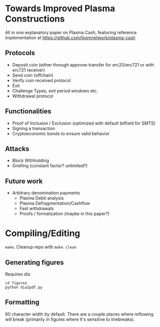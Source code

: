 # Towards Improved Plasma Constructions

All in one explanatory paper on Plasma Cash, featuring reference implementation at https://github.com/loomnetwork/plasma-cash


## Protocols
- Deposit coin (either through approve-transfer for erc20/erc721 or with erc721 receiver)
- Send coin (offchain)
- Verify coin received protocol
- Exit
- Challenge Types, exit period windows etc.
- Withdrawal protocol 

## Functionalities
- Proof of Inclusion / Exclusion (optimized with default bitfield for SMTS)
- Signing a transaction
- Cryptoeconomic bonds to ensure valid behavior

## Attacks
- Block Withholding
- Griefing (constant factor? unlimited?)

## Future work
- Arbitrary denomination payments
  - Plasma Debit analysis
  - Plasma Defragmentation/Cashflow
  - Fast withdrawals
  - Proofs / formalization (maybe in this paper?)

# Compiling/Editing
`make`. Cleanup repo with `make clean`

## Generating figures
Requires dia

```
cd figures
python dia2pdf.py
```

## Formatting

80 character width by default.
There are a couple places where reflowing will break (primarily in figures where it's sensitive to linebreaks).
